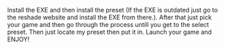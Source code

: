 Install the EXE and then install the preset (If the EXE is outdated just go to the reshade website and install the EXE from there.). After that just pick your game and then go through the process untill you get to the select preset. Then just locate my preset then put it in. Launch your game and ENJOY!
